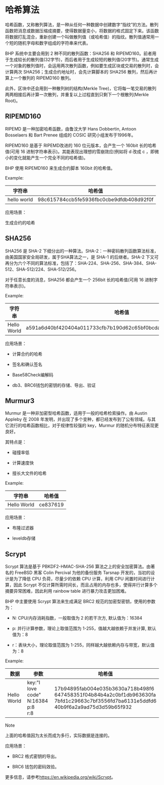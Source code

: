 # 哈希算法

哈希函数，又称散列算法，是一种从任何一种数据中创建数字“指纹”的方法。散列函数把消息或数据压缩成摘要，使得数据量变小，将数据的格式固定下来。该函数将数据打乱混合，重新创建一个叫做散列值（或哈希值）的指纹。散列值通常用一个短的随机字母和数字组成的字符串来代表。

BHP 系统中主要会用到 2 种不同的散列函数：SHA256 和 RIPEMD160。前者用于生成较长的散列值(32字节)，而后者用于生成较短的散列值(20字节)。通常生成一个对象的散列值时，会运用两次散列函数，例如要生成区块或交易的散列时，会计算两次 SHA256；生成合约地址时，会先计算脚本的 SHA256 散列，然后再计算上一个散列的 RIPEMD160 散列。 

此外，区块中还会用到一种散列树的结构(Merkle Tree)，它将每一笔交易的散列两两相接后再计算一次散列，并重复以上过程直到只剩下一个根散列(Merkle Root)。

## RIPEMD160 

RIPEMD 是一种加密哈希函数，由鲁汶大学 Hans Dobbertin, Antoon Bosselaers 和 Bart Prenee 组成的 COSIC 研究小组发布于1996年。 

RIPEMD160 是基于 RIPEMD改进的 160 位元版本，会产生一个 160bit 长的哈希值(可用 16 进制字符串表示)。其能表现出理想的雪崩效应(例如将 d 改成 c ，即微小的变化就能产生一个完全不同的哈希值)。

BHP 使用 RIPEMD160 来生成合约脚本 160bit 的哈希值。

Example:

| 字符串      | 哈希值                                   |
| ----------- | ---------------------------------------- |
| hello world | 98c615784ccb5fe5936fbc0cbe9dfdb408d92f0f |

应用场景：

生成合约的哈希

## SHA256 

SHA256 是 SHA-2 下细分出的一种算法。SHA-2：一种密码散列函数算法标准，由美国国家安全局研发，属于SHA算法之一，是 SHA-1 的后继者。SHA-2 下又可再分为六个不同的算法标准，包括了：SHA-224、SHA-256、SHA-384、SHA-512、SHA-512/224、SHA-512/256。

对于任意长度的消息，SHA256 都会产生一个 256bit 长的哈希值(可用 16 进制字符串表示)。

Example:

| 字符串      | 哈希值                                                       |
| ----------- | ------------------------------------------------------------ |
| Hello World | a591a6d40bf420404a011733cfb7b190d62c65bf0bcda32b57b277d9ad9f146e |

应用场景：

- 计算合约的哈希

- 签名和确认签名

- Base58Check编解码

- db3、BRC6钱包的密钥的存储、导出、验证

## Murmur3 

Murmur 是一种非加密型哈希函数，适用于一般的哈希检索操作。由 Austin Appleby 在 2008 年发明，并出现了多个变种，都已经发布到了公有领域。与其它流行的哈希函数相比，对于规律性较强的 key，Murmur 的随机分布特征表现更良好。

其特点是：

   - 碰撞率低

   - 计算速度快

   - 擅长大文件的哈希

Example:

| 字符串 | 哈希值  |
| ---|---|
| Hello World |ce837619 |

应用场景：

- 布隆过滤器

- leveldb存储

## Scrypt

Scrypt 算法是基于 PBKDF2-HMAC-SHA-256 算法之上的安全加密算法。由著名的 FreeBSD 黑客 Colin Percival 为他的备份服务 Tarsnap 开发的，当初的设计是为了降低 CPU 负荷，尽量少的依赖 CPU 计算，利用 CPU 闲置时间进行计算，因此 Scrypt 不仅计算所需时间长，而且占用的内存也多，使得并行计算多个摘要异常困难，因此利用 rainbow table 进行暴力攻击更加困难。

BHP 中主要使用 Scrypt 算法来生成满足 BRC2 规范的加密型密钥，使用的参数为：

- N: CPU/内存消耗指数，一般取值为 2 的若干次方, 默认值为：16384

- p: 并行计算参数，理论上取值范围为 1-255，值越大越依赖于并发计算, 默认值为：8

- r：表块大小，理论取值范围为 1-255，同样越大越依赖内存与带宽，默认值为：8

Example:

| 数据 | 参数  | 哈希值  |
|---|---|---|
| Hello World | key:"I love code"<br>N:16384<br>p:8<br>r:8 | 17b94895fab004e035b3630a718b498f6<br>647458351f04b84b4a2c0bf1db963630fa<br>7bfd1c29663c7bf3556fd7ba6131e5ddfd6<br>40b9f6a2a9ad75d3d59b65f932 |

> [!NOTE]
>
> 上面的哈希值因为太长而成为多行，实际数据是连接的。

应用场景：

- BRC2 格式密钥的导出。

- BRC6 钱包的密码效验。

更多信息，请参考<https://en.wikipedia.org/wiki/Scrypt>。

